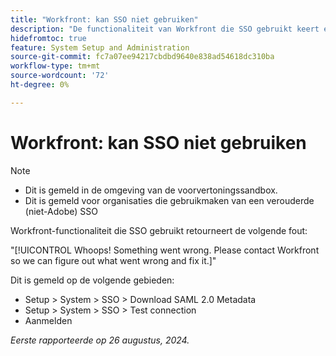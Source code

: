 ```yaml
---
title: "Workfront: kan SSO niet gebruiken"
description: "De functionaliteit van Workfront die SSO gebruikt keert een fout van het Hele terug."
hidefromtoc: true
feature: System Setup and Administration
source-git-commit: fc7a07ee94217cbdbd9640e838ad54618dc310ba
workflow-type: tm+mt
source-wordcount: '72'
ht-degree: 0%

---
```



# Workfront: kan SSO niet gebruiken

>[!NOTE]
>
>* Dit is gemeld in de omgeving van de voorvertoningssandbox.
>* Dit is gemeld voor organisaties die gebruikmaken van een verouderde (niet-Adobe) SSO

Workfront-functionaliteit die SSO gebruikt retourneert de volgende fout:

&quot;[!UICONTROL Whoops! Something went wrong. Please contact Workfront so we can figure out what went wrong and fix it.]&quot;

Dit is gemeld op de volgende gebieden:

* Setup > System > SSO > Download SAML 2.0 Metadata
* Setup > System > SSO > Test connection
* Aanmelden

_Eerste rapporteerde op 26 augustus, 2024._
